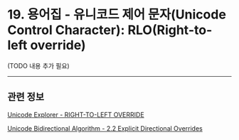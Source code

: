 # 19. 용어집 - 유니코드 제어 문자(Unicode Control Character): RLO(Right-to-left override)

(TODO 내용 추가 필요)

***

## 관련 정보

[Unicode Explorer - RIGHT-TO-LEFT OVERRIDE](https://unicode-explorer.com/c/202E)

[Unicode Bidirectional Algorithm - 2.2 Explicit Directional Overrides](https://www.unicode.org/reports/tr9/#Explicit_Directional_Overrides)